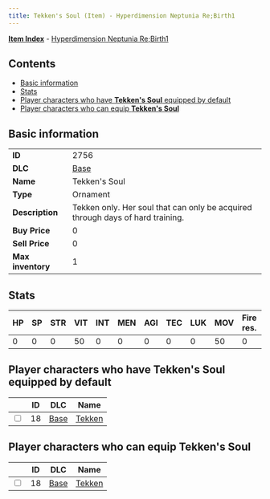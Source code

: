 ```yaml
---
title: Tekken's Soul (Item) - Hyperdimension Neptunia Re;Birth1
---
```


[**Item Index**](/neptunia/rb1/item/index.html) - [Hyperdimension Neptunia Re;Birth1](/neptunia/rb1)

## Contents

- [Basic information](#basic-information)
- [Stats](#stats)
- [Player characters who have **Tekken's Soul** equipped by default](#player-characters-who-have-tekkens-soul-equipped-by-default)
- [Player characters who can equip **Tekken's Soul**](#player-characters-who-can-equip-tekkens-soul)

## Basic information

|   |   |
| -- | -- |
| **ID** | 2756 |
| **DLC** | [Base](/neptunia/rb1/dlc/1-base.html) |
| **Name** | Tekken's Soul |
| **Type** | Ornament |
| **Description** | Tekken only. Her soul that can only be acquired through days of hard training. |
| **Buy Price** | 0 |
| **Sell Price** | 0 |
| **Max inventory** | 1 |


## Stats

| HP | SP | STR | VIT | INT | MEN | AGI | TEC | LUK | MOV | Fire res. | Ice res. | Wind res. | Lightning res. |
| -- | -- | --- | --- | --- | --- | --- | --- | --- | --- | --------- | -------- | --------- | -------------- |
| 0 | 0 | 0 | 50 | 0 | 0 | 0 | 0 | 0 | 50 | 0 | 0 | 0 | 0 |


## Player characters who have **Tekken's Soul** equipped by default

|    | ID | DLC | Name |
| -- | -- | --- | ---- |
| <input type="checkbox" id="rb1-player-1-18" class="trackbox" /> | 18 | [Base](/neptunia/rb1/dlc/1-base.html) | [Tekken](/neptunia/rb1/player/1-18-tekken.html) |


## Player characters who can equip **Tekken's Soul**

|    | ID | DLC | Name |
| -- | -- | --- | ---- |
| <input type="checkbox" id="rb1-player-1-18" class="trackbox" /> | 18 | [Base](/neptunia/rb1/dlc/1-base.html) | [Tekken](/neptunia/rb1/player/1-18-tekken.html) |

